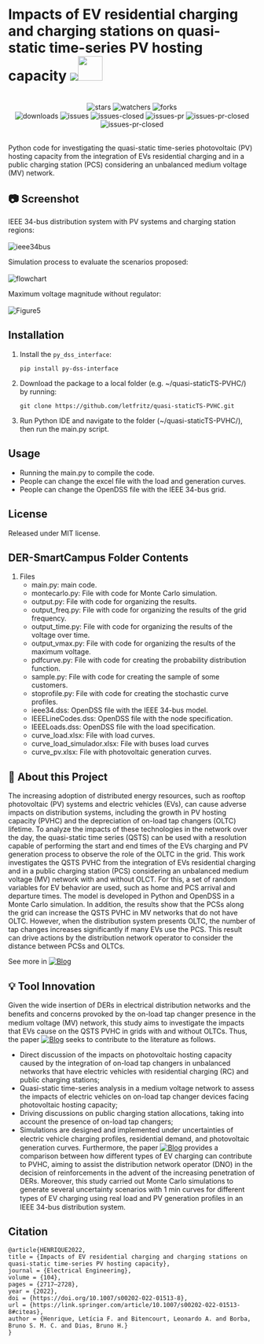 # Impacts of EV residential charging and charging stations on quasi-static time-series PV hosting capacity <img src="https://skillicons.dev/icons?i=python" /><img src="https://github.com/letfritz/DER-SmartCampus/assets/161434060/4696e7f4-d998-4032-8fb5-ad344b01b02e" style="max-width: 50%; height: 50px;">

<div align="center"><br/>
  <div style="display: inline-block;">
    <img align="center" alt="stars" src="https://img.shields.io/github/stars/letfritz/quasi-staticTS-PVHC.svg">
    <img align="center" alt="watchers" src="https://img.shields.io/github/watchers/letfritz/quasi-staticTS-PVHC.svg">
    <img align="center" alt="forks" src="https://img.shields.io/github/forks/letfritz/quasi-staticTS-PVHC.svg">
  </div>
  <div style="display: inline-block;">
    <img align="center" alt="downloads" src="https://img.shields.io/github/downloads/letfritz/quasi-staticTS-PVHC/total.svg">
    <img align="center" alt="issues" src="https://img.shields.io/github/issues/letfritz/quasi-staticTS-PVHC/total.svg">
    <img align="center" alt="issues-closed" src="https://img.shields.io/github/issues-closed/letfritz/quasi-staticTS-PVHC/total.svg">
    <img align="center" alt="issues-pr" src="https://img.shields.io/github/issues-pr/letfritz/quasi-staticTS-PVHC/total.svg">
    <img align="center" alt="issues-pr-closed" src="https://img.shields.io/github/issues-pr-closed/letfritz/quasi-staticTS-PVHC/total.svg">
    <img align="center" alt="issues-pr-closed" src="https://img.shields.io/github/license/letfritz/quasi-staticTS-PVHC.svg">
  </div>
</div><br/>

Python code for investigating the quasi-static time-series photovoltaic (PV) hosting capacity from the integration of EVs residential charging and in a public charging station (PCS) considering an unbalanced medium voltage (MV) network.

## 📷 Screenshot
IEEE 34-bus distribution system with PV systems and charging station regions:<br></br>
![ieee34bus](https://github.com/letfritz/quasi-staticTS-PVHC/assets/161434060/ef6a1440-8883-4594-a36f-959d179eb6ab)

Simulation process to evaluate the scenarios proposed:<br></br>
![flowchart](https://github.com/letfritz/quasi-staticTS-PVHC/assets/161434060/b2b01f6f-018a-446f-b832-154b2e4b5fa0)

Maximum voltage magnitude without regulator:<br></br>
![Figure5](https://github.com/letfritz/quasi-staticTS-PVHC/assets/161434060/84db63b4-45a0-4ebb-999c-7b9c559e4d5d)

## Installation
1. Install the `py_dss_interface`:
   ```
   pip install py-dss-interface
   ```
2. Download the package to a local folder (e.g. ~/quasi-staticTS-PVHC/) by running:
    ```
    git clone https://github.com/letfritz/quasi-staticTS-PVHC.git
    ```
3. Run Python IDE and navigate to the folder (~/quasi-staticTS-PVHC/), then run the main.py script.

## Usage
  - Running the main.py to compile the code.
  - People can change the excel file with the load and generation curves.
  - People can change the OpenDSS file with the IEEE 34-bus grid.

## License
Released under MIT license.

## DER-SmartCampus Folder Contents
1. Files
    - main.py: main code.
    - montecarlo.py: File with code for Monte Carlo simulation.
    - output.py: File with code for organizing the results.
    - output_freq.py: File with code for organizing the results of the grid frequency.
    - output_time.py: File with code for organizing the results of the voltage over time.
    - output_vmax.py: File with code for organizing the results of the maximum voltage.
    - pdfcurve.py: File with code for creating the probability distribution function.
    - sample.py: File with code for creating the sample of some customers.
    - stoprofile.py: File with code for creating the stochastic curve profiles.
    - ieee34.dss: OpenDSS file with the IEEE 34-bus model.
    - IEEELineCodes.dss: OpenDSS file with the node specification.
    - IEEELoads.dss: OpenDSS file with the load specification.
    - curve_load.xlsx: File with load curves.
    - curve_load_simulador.xlsx: File with buses load curves
    - curve_pv.xlsx: File with photovoltaic generation curves.

## 📝 About this Project
The increasing adoption of distributed energy resources, such as rooftop photovoltaic (PV) systems and electric vehicles (EVs), can cause adverse impacts on distribution systems, including the growth in PV hosting capacity (PVHC) and the depreciation of on-load tap changers (OLTC) lifetime. To analyze the impacts of these technologies in the network over the day, the quasi-static time series (QSTS) can be used with a resolution capable of performing the start and end times of the EVs charging and PV generation process to observe the role of the OLTC in the grid. This work investigates the QSTS PVHC from the integration of EVs residential charging and in a public charging station (PCS) considering an unbalanced medium voltage (MV) network with and without OLCT. For this, a set of random variables for EV behavior are used, such as home and PCS arrival and departure times. The model is developed in Python and OpenDSS in a Monte Carlo simulation. In addition, the results show that the PCSs along the grid can increase the QSTS PVHC in MV networks that do not have OLTC. However, when the distribution system presents OLTC, the number of tap changes increases significantly if many EVs use the PCS. This result can drive actions by the distribution network operator to consider the distance between PCSs and OLTCs.

See more in [![Blog](https://img.shields.io/website?label=myquasi-staticTS-PVHC-paper.com&url=https://link.springer.com/article/10.1007/s00202-022-01513-8)](https://link.springer.com/article/10.1007/s00202-022-01513-8)

## 💡 Tool Innovation
Given the wide insertion of DERs in electrical distribution networks and the beneﬁts and concerns provoked by the on-load tap changer presence in the medium voltage (MV) network, this study aims to investigate the impacts that EVs cause on the QSTS PVHC in grids with and without OLTCs. Thus, the paper [![Blog](https://img.shields.io/website?label=myquasi-staticTS-PVHC-paper.com&url=https://link.springer.com/article/10.1007/s00202-022-01513-8)](https://link.springer.com/article/10.1007/s00202-022-01513-8) seeks to contribute to the literature as follows.
  - Direct discussion of the impacts on photovoltaic hosting capacity caused by the integration of on-load tap changers in unbalanced networks that have electric vehicles with residential charging (RC) and public charging stations;
  - Quasi-static time-series analysis in a medium voltage network to assess the impacts of electric vehicles on on-load tap changer devices facing photovoltaic hosting capacity;
  - Driving discussions on public charging station allocations, taking  into  account  the presence  of  on-load  tap  changers;
  - Simulations are designed and implemented under uncertainties of electric vehicle charging proﬁles, residential demand, and photovoltaic generation curves.
Furthermore, the paper [![Blog](https://img.shields.io/website?label=myquasi-staticTS-PVHC-paper.com&url=https://link.springer.com/article/10.1007/s00202-022-01513-8)](https://link.springer.com/article/10.1007/s00202-022-01513-8) provides a comparison between how different types of EV charging can contribute to PVHC, aiming to assist the distribution network operator (DNO) in the decision of reinforcements in the advent of the increasing penetration of DERs. Moreover, this study carried out Monte Carlo simulations to generate several uncertainty scenarios with 1 min curves for different types of EV charging using real load and PV generation proﬁles in an IEEE 34-bus distribution system.

## Citation
```
@article{HENRIQUE2022,
title = {Impacts of EV residential charging and charging stations on quasi-static time-series PV hosting capacity},
journal = {Electrical Engineering},
volume = {104},
pages = {2717–2728},
year = {2022},
doi = {https://doi.org/10.1007/s00202-022-01513-8},
url = {https://link.springer.com/article/10.1007/s00202-022-01513-8#citeas},
author = {Henrique, Letícia F. and Bitencourt, Leonardo A. and Borba, Bruno S. M. C. and Dias, Bruno H.}
}
```
